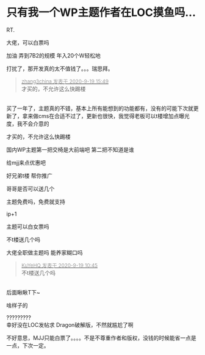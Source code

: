 # 只有我一个WP主题作者在LOC摸鱼吗...


RT.

大佬，可以白票吗<img src="static/image/smiley/yct/010.gif" smilieid="41" border="0" alt="" />

加油 弄到7B2的规模 年入20个W轻松地<img src="static/image/smiley/default/lol.gif" smilieid="12" border="0" alt="" />

打扰了，那开发真的太不值钱了。。。瑞思拜。

<div class="quote"><blockquote><font size="2"><a href="https://www.hostloc.com/forum.php?mod=redirect&amp;goto=findpost&amp;pid=9194345&amp;ptid=745685" target="_blank"><font color="#999999">zhang3china 发表于 2020-9-19 15:49</font></a></font><br />
才买的，不允许这么快踢楼</blockquote></div><br />
买了一年了，主题真的不错，基本上所有能想到的功能都有，没有的可能下次就更新了，拿来做cms在合适不过了，更新也很快，我觉得老板可以t楼增加点曝光度，我不会介意的

才买的，不允许这么快踢楼<img src="static/image/smiley/default/huffy.gif" smilieid="5" border="0" alt="" /><img src="static/image/smiley/default/huffy.gif" smilieid="5" border="0" alt="" /><img src="static/image/smiley/default/huffy.gif" smilieid="5" border="0" alt="" />

国内WP主题第一把交椅是大前端吧 第二把不知道是谁

给mjj来点优惠吧

好兄弟t楼<img src="static/image/smiley/default/lol.gif" smilieid="12" border="0" alt="" /> 帮你推广<img id="aimg_o9Wr5" onclick="zoom(this, this.src, 0, 0, 0)" class="zoom" src="https://cdn.jsdelivr.net/gh/hishis/forum-master/public/images/patch.gif" onmouseover="img_onmouseoverfunc(this)" onload="thumbImg(this)" border="0" alt="" />

哥哥是否可以送几个

主题免费吗，免费就支持<img src="static/image/smiley/default/hug.gif" smilieid="13" border="0" alt="" />

ip+1

主题可以白女票吗<img id="aimg_S03ef" onclick="zoom(this, this.src, 0, 0, 0)" class="zoom" src="https://cdn.jsdelivr.net/gh/hishis/forum-master/public/images/patch.gif" onmouseover="img_onmouseoverfunc(this)" onload="thumbImg(this)" border="0" alt="" />

不t楼送几个吗

大佬全职做主题吗 能养家糊口吗

<div class="quote"><blockquote><font size="2"><a href="https://www.hostloc.com/forum.php?mod=redirect&amp;goto=findpost&amp;pid=9193199&amp;ptid=745685" target="_blank"><font color="#999999">KuYeHQ 发表于 2020-9-19 10:45</font></a></font><br />
不t楼送几个吗</blockquote></div><br />
后面瞅瞅T下~<img src="static/image/smiley/yct/007.gif" smilieid="46" border="0" alt="" />

啥样子的<img src="static/image/smiley/default/lol.gif" smilieid="12" border="0" alt="" />

?????????<br />
幸好没在LOC发帖求 Dragon破解版，不然就尴尬了啊

不好意思，MJJ只能白票了。。。。不是不尊重作者和版权，没钱的时候能省一点是一点，下次一定。
